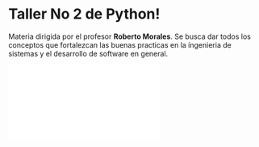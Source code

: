 # Taller No 2 de Python!

Materia dirigida por el profesor **Roberto Morales**. Se busca dar todos los conceptos que fortalezcan las buenas practicas en la íngenieria de sistemas y el desarrollo de software en general.

![Taller 2](taller_vectores.pdf "Taller 2")
